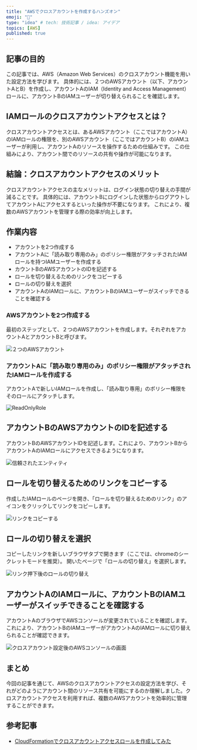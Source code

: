 ```yaml
---
title: "AWSでクロスアカウントを作成するハンズオン"
emoji: "📝"
type: "idea" # tech: 技術記事 / idea: アイデア
topics: [AWS]
published: true
---
```


## 記事の目的

この記事では、AWS（Amazon Web Services）のクロスアカウント機能を用いた設定方法を学びます。
具体的には、２つのAWSアカウント（以下、アカウントAとB）を作成し、アカウントAのIAM（Identity and Access Management）ロールに、アカウントBのIAMユーザーが切り替えられることを確認します。

## IAMロールのクロスアカウントアクセスとは？

クロスアカウントアクセスとは、あるAWSアカウント（ここではアカウントA）のIAMロールの権限を、別のAWSアカウント（ここではアカウントB）のIAMユーザーが利用し、アカウントAのリソースを操作するための仕組みです。
この仕組みにより、アカウント間でのリソースの共有や操作が可能になります。

## 結論：クロスアカウントアクセスのメリット

クロスアカウントアクセスの主なメリットは、ログイン状態の切り替えの手間が減ることです。
具体的には、アカウントBにログインした状態からログアウトしてアカウントAにアクセスするといった操作が不要になります。
これにより、複数のAWSアカウントを管理する際の効率が向上します。

## 作業内容

- アカウントを2つ作成する
- アカウントAに「読み取り専用のみ」のポリシー権限がアタッチされたIAMロールを持つIAMユーザーを作成する
- カウントBのAWSアカウントのIDを記述する
- ロールを切り替えるためのリンクをコピーする
- ロールの切り替えを選択
- アカウントAのIAMロールに、アカウントBのIAMユーザーがスイッチできることを確認する

### AWSアカウントを2つ作成する

最初のステップとして、２つのAWSアカウントを作成します。それぞれをアカウントAとアカウントBと呼びます。

![２つのAWSアカウント](https://storage.googleapis.com/zenn-user-upload/ac8c18cbd536-20230715.png)

### アカウントAに「読み取り専用のみ」のポリシー権限がアタッチされたIAMロールを作成する

アカウントAで新しいIAMロールを作成し、「読み取り専用」のポリシー権限をそのロールにアタッチします。

![ReadOnlyRole](https://storage.googleapis.com/zenn-user-upload/295da143b6f5-20230715.png)

## アカウントBのAWSアカウントのIDを記述する

アカウントBのAWSアカウントIDを記述します。これにより、アカウントBからアカウントAのIAMロールにアクセスできるようになります。

![信頼されたエンティティ](https://storage.googleapis.com/zenn-user-upload/a35f881d59d4-20230715.png)

## ロールを切り替えるためのリンクをコピーする

作成したIAMロールのページを開き、「ロールを切り替えるためのリンク」のアイコンをクリックしてリンクをコピーします。

![リンクをコピーする](https://storage.googleapis.com/zenn-user-upload/c5b6d27abb53-20230715.png)

## ロールの切り替えを選択

コピーしたリンクを新しいブラウザタブで開きます（ここでは、chromeのシークレットモードを推奨）。
開いたページで「ロールの切り替え」を選択します。

![リンク押下後のロールの切り替え](https://storage.googleapis.com/zenn-user-upload/bde4a6357326-20230726.png)

## アカウントAのIAMロールに、アカウントBのIAMユーザーがスイッチできることを確認する

アカウントAのブラウザでAWSコンソールが変更されていることを確認します。これにより、アカウントBのIAMユーザーがアカウントAのIAMロールに切り替えられることが確認できます。

![クロスアカウント設定後のAWSコンソールの画面](https://storage.googleapis.com/zenn-user-upload/9d9426af5b96-20230726.png)

## まとめ

今回の記事を通じて、AWSのクロスアカウントアクセスの設定方法を学び、それがどのようにアカウント間のリソース共有を可能にするのか理解しました。クロスアカウントアクセスを利用すれば、複数のAWSアカウントを効率的に管理することができます。

## 参考記事

- [CloudFormationでクロスアカウントアクセスロールを作成してみた](https://dev.classmethod.jp/articles/created_a_cross-account_access_role_in_cloudformation/)
